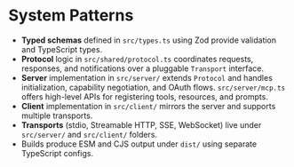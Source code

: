 # System Patterns

- **Typed schemas** defined in `src/types.ts` using Zod provide validation and TypeScript types.
- **Protocol** logic in `src/shared/protocol.ts` coordinates requests, responses, and notifications over a pluggable `Transport` interface.
- **Server** implementation in `src/server/` extends `Protocol` and handles initialization, capability negotiation, and OAuth flows. `src/server/mcp.ts` offers high-level APIs for registering tools, resources, and prompts.
- **Client** implementation in `src/client/` mirrors the server and supports multiple transports.
- **Transports** (stdio, Streamable HTTP, SSE, WebSocket) live under `src/server/` and `src/client/` folders.
- Builds produce ESM and CJS output under `dist/` using separate TypeScript configs.
